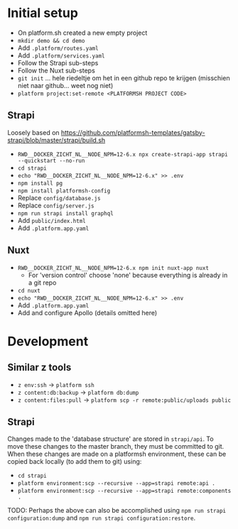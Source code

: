 # Initial setup

- On platform.sh created a new empty project
- `mkdir demo && cd demo`
- Add `.platform/routes.yaml`
- Add `.platform/services.yaml`
- Follow the Strapi sub-steps
- Follow the Nuxt sub-steps
- `git init` ... hele riedeltje om het in een github repo te krijgen (misschien niet naar github... weet nog niet)
- `platform project:set-remote <PLATFORMSH PROJECT CODE>`


## Strapi

Loosely based on https://github.com/platformsh-templates/gatsby-strapi/blob/master/strapi/build.sh

- `RWD__DOCKER_ZICHT_NL__NODE_NPM=12-6.x npx create-strapi-app strapi --quickstart --no-run`
- `cd strapi`
- `echo "RWD__DOCKER_ZICHT_NL__NODE_NPM=12-6.x" >> .env`
- `npm install pg`
- `npm install platformsh-config`
- Replace `config/database.js`
- Replace `config/server.js`
- `npm run strapi install graphql`
- Add `public/index.html`
- Add `.platform.app.yaml`

## Nuxt

- `RWD__DOCKER_ZICHT_NL__NODE_NPM=12-6.x npm init nuxt-app nuxt`
    - For 'version control' choose 'none' because everything is already in a git repo
- `cd nuxt`
- `echo "RWD__DOCKER_ZICHT_NL__NODE_NPM=12-6.x" >> .env`
- Add `.platform.app.yaml`
- Add and configure Apollo (details omitted here)

# Development

## Similar z tools

- `z env:ssh` -> `platform ssh`
- `z content:db:backup` -> `platform db:dump`
- `z content:files:pull` -> `platform scp -r remote:public/uploads public`

## Strapi

Changes made to the 'database structure' are stored in `strapi/api`.  To move these changes to the master branch,
they must be committed to git.  When these changes are made on a platformsh environment, these can be copied back
locally (to add them to git) using:

- `cd strapi`
- `platform environment:scp --recursive --app=strapi remote:api .`
- `platform environment:scp --recursive --app=strapi remote:components .`

TODO: Perhaps the above can also be accomplished using `npm run strapi configuration:dump` and
`npm run strapi configuration:restore`.
